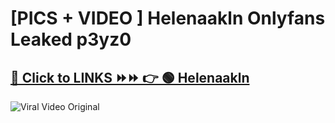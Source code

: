 
 # [PICS + VIDEO ] Helenaakln Onlyfans Leaked p3yz0

## <h2><a href="https://clipsfans.com/Helenaakln&ref=git">🔗 Click to LINKS ⏩⏩ 👉 🟢 Helenaakln </a></h2>

<a href="https://clipsfans.com/Helenaakln&ref=git" rel="nofollow" data-target="animated-image.originalLink"><img src="https://i.ibb.co.com/xMMVF88/686577567.gif" alt="Viral Video Original" style="max-width: 100%; display: inline-block;" data-target="animated-image.originalImage"></a>

